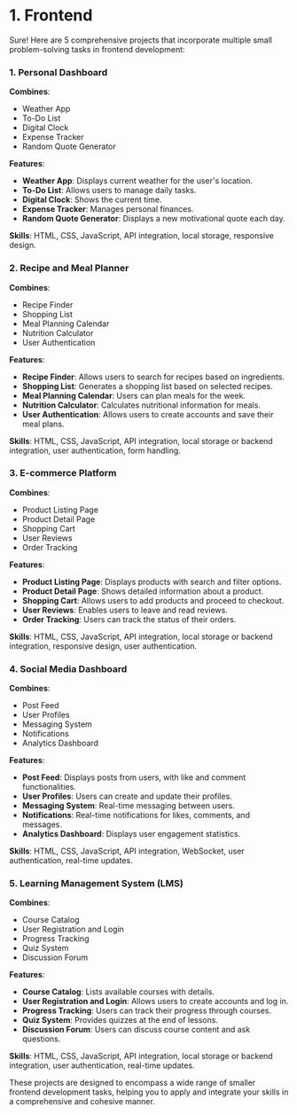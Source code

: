 
# 1. Frontend

Sure! Here are 5 comprehensive projects that incorporate multiple small problem-solving tasks in frontend development:

### 1. **Personal Dashboard**
   **Combines**: 
   - Weather App
   - To-Do List
   - Digital Clock
   - Expense Tracker
   - Random Quote Generator
   
   **Features**:
   - **Weather App**: Displays current weather for the user's location.
   - **To-Do List**: Allows users to manage daily tasks.
   - **Digital Clock**: Shows the current time.
   - **Expense Tracker**: Manages personal finances.
   - **Random Quote Generator**: Displays a new motivational quote each day.

   **Skills**: HTML, CSS, JavaScript, API integration, local storage, responsive design.

### 2. **Recipe and Meal Planner**
   **Combines**: 
   - Recipe Finder
   - Shopping List
   - Meal Planning Calendar
   - Nutrition Calculator
   - User Authentication

   **Features**:
   - **Recipe Finder**: Allows users to search for recipes based on ingredients.
   - **Shopping List**: Generates a shopping list based on selected recipes.
   - **Meal Planning Calendar**: Users can plan meals for the week.
   - **Nutrition Calculator**: Calculates nutritional information for meals.
   - **User Authentication**: Allows users to create accounts and save their meal plans.

   **Skills**: HTML, CSS, JavaScript, API integration, local storage or backend integration, user authentication, form handling.

### 3. **E-commerce Platform**
   **Combines**: 
   - Product Listing Page
   - Product Detail Page
   - Shopping Cart
   - User Reviews
   - Order Tracking

   **Features**:
   - **Product Listing Page**: Displays products with search and filter options.
   - **Product Detail Page**: Shows detailed information about a product.
   - **Shopping Cart**: Allows users to add products and proceed to checkout.
   - **User Reviews**: Enables users to leave and read reviews.
   - **Order Tracking**: Users can track the status of their orders.

   **Skills**: HTML, CSS, JavaScript, API integration, local storage or backend integration, responsive design, user authentication.

### 4. **Social Media Dashboard**
   **Combines**: 
   - Post Feed
   - User Profiles
   - Messaging System
   - Notifications
   - Analytics Dashboard

   **Features**:
   - **Post Feed**: Displays posts from users, with like and comment functionalities.
   - **User Profiles**: Users can create and update their profiles.
   - **Messaging System**: Real-time messaging between users.
   - **Notifications**: Real-time notifications for likes, comments, and messages.
   - **Analytics Dashboard**: Displays user engagement statistics.

   **Skills**: HTML, CSS, JavaScript, API integration, WebSocket, user authentication, real-time updates.

### 5. **Learning Management System (LMS)**
   **Combines**: 
   - Course Catalog
   - User Registration and Login
   - Progress Tracking
   - Quiz System
   - Discussion Forum

   **Features**:
   - **Course Catalog**: Lists available courses with details.
   - **User Registration and Login**: Allows users to create accounts and log in.
   - **Progress Tracking**: Users can track their progress through courses.
   - **Quiz System**: Provides quizzes at the end of lessons.
   - **Discussion Forum**: Users can discuss course content and ask questions.

   **Skills**: HTML, CSS, JavaScript, API integration, local storage or backend integration, user authentication, real-time updates.

These projects are designed to encompass a wide range of smaller frontend development tasks, helping you to apply and integrate your skills in a comprehensive and cohesive manner.
